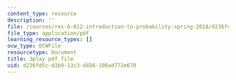 ```yaml
---
content_type: resource
description: ''
file: /courses/res-6-012-introduction-to-probability-spring-2018/d236fd5cd1b913c3d456106ad772e670_qgICsL7ybWc.pdf
file_type: application/pdf
learning_resource_types: []
ocw_type: OCWFile
resourcetype: Document
title: 3play pdf file
uid: d236fd5c-d1b9-13c3-d456-106ad772e670
---
```

